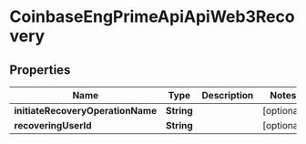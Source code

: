 
# CoinbaseEngPrimeApiApiWeb3Recovery

## Properties
Name | Type | Description | Notes
------------ | ------------- | ------------- | -------------
**initiateRecoveryOperationName** | **String** |  |  [optional]
**recoveringUserId** | **String** |  |  [optional]



